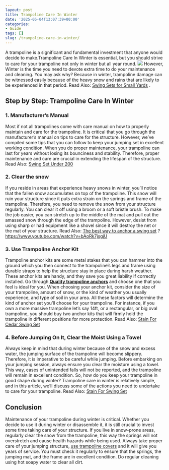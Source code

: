 ```yaml
---
layout: post
title: Trampoline Care In Winter
date: '2025-05-04T13:07:39+00:00'
categories:
- Guide
tags: []
slug: /trampoline-care-in-winter/
---
```


A trampoline is a significant and fundamental investment that anyone would decide to make.Trampoline Care In Winter is essential, but you should strive to care for your trampoline not only in winter but all year round.
![](/assets/img/img/)
However, Winter is the time you need to devote extra time to do your maintenance and cleaning.
You may ask why? Because in winter, trampoline damage can be witnessed easily because of the heavy snow and rains that are likely to be experienced in that period. Read Also:
[Swing Sets for Small Yards](https://pestpolicy.com/best-swing-sets-for-small-yards/)
.
## Step by Step: Trampoline Care In Winter
### 1. Manufacturer’s Manual
Most if not all trampolines come with care manual on how to properly maintain and care for the trampoline.
It is critical that you go through the manufacturer’s manual on tips to care for the structure. However, we’ve compiled some tips that you can follow to keep your jumping set in excellent working condition.
When you do proper maintenance, your trampoline can last for years without losing its bounciness and stability. Therefore, proper maintenance and care are crucial in extending the lifespan of the structure.
Read Also:
[Swing Set Under 200](https://pestpolicy.com/best-swing-set-under-200/)
### **2. Clear the snow**
If you reside in areas that experience heavy snows in winter, you’ll notice that the fallen snow accumulates on top of the trampoline. This snow will ruin your structure since it puts extra strain on the springs and frame of the trampoline.
Therefore, you need to remove the snow from your structure regularly. You can clear it off using a broom or a soft bristle brush.
To make the job easier, you can stretch up to the middle of the mat and pull out the amassed snow through the edge of the trampoline.
However, desist from using sharp or had equipment like a shovel since it will destroy the net or the mat of your structure. Read Also:
[The best way to anchor a swing set](https://pestpolicy.com/best-way-to-anchor-a-swing-set/)
?
https://www.youtube.com/watch?v=bAoRk7jsgjU
### **3. Use Trampoline Anchor Kit**
Trampoline anchor kits are some metal stakes that you can hammer into the ground which you then connect to the trampoline’s legs and frame using durable straps to help the structure stay in place during harsh weather.
These anchor kits are handy, and they save you great liability if correctly installed. Go through
[**Quality trampoline anchors**](https://pestpolicy.com/best-trampoline-anchors/)
and choose one that you feel is ideal for you.
When choosing your anchor kit, consider the size of your trampoline, amount of snow, or the kind of weather you usually experience, and type of soil in your area. All these factors will determine the kind of anchor set you’ll choose for your trampoline.
For instance, if you own a more massive trampoline let’s say 14ft, or a rectangular, or big oval trampoline, you should buy two anchor kits that will firmly hold the trampoline in different positions for more protection.
Read Also:
[Stain For Cedar Swing Set](https://pestpolicy.com/best-stain-for-cedar-swing-set/)
### **4. Before Jumping On It, Clear the Moist Using a Towel**
Always keep in mind that during winter because of the snow and excess water, the jumping surface of the trampoline will become slippery. Therefore, it is imperative to be careful while jumping.
Before embarking on your jumping session, always ensure you clear the moisture using a towel. This way, cases of unintended falls will not be reported, and the trampoline will remain in excellent condition.
So, how do you keep your trampoline in good shape during winter? Trampoline care in winter is relatively simple, and in this article, we’ll discuss some of the actions you need to undertake to care for your trampoline.
Read Also:
[Stain For Swing Set](https://pestpolicy.com/best-stain-for-swing-set/)
## Conclusion
Maintenance of your trampoline during winter is critical. Whether you decide to use it during winter or disassemble it, it is still crucial to invest some time taking care of your structure.
If you live in snow-prone areas, regularly clear the snow from the trampoline, this way the springs will not overstretch and cause health hazards while being used.
Always take proper care of your jumping structure,
[use trampoline covers](https://pestpolicy.com/trampoline-covers-for-winter/)
and it will give you years of service.
You must check it regularly to ensure that the springs, the jumping mat, and the frame are in excellent condition. Do regular cleaning using hot soapy water to clear all dirt.
